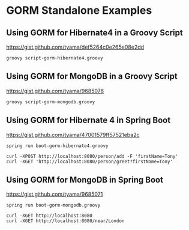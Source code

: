 # GORM Standalone Examples

## Using GORM for Hibernate4 in a Groovy Script
https://gist.github.com/tyama/def5264c0e265e08e2dd

```
groovy script-gorm-hibernate4.groovy
```

## Using GORM for MongoDB in a Groovy Script
https://gist.github.com/tyama/9685076

```
groovy script-gorm-mongodb.groovy
```

## Using GORM for Hibernate 4 in Spring Boot
https://gist.github.com/tyama/47001579ff57521eba2c

```
spring run boot-gorm-hibernate4.groovy

curl -XPOST http://localhost:8080/person/add -F 'firstName=Tony'
curl -XGET 'http://localhost:8080/person/greet?firstName=Tony'
```

## Using GORM for MongoDB in Spring Boot
https://gist.github.com/tyama/9685071

```
spring run boot-gorm-mongodb.groovy

curl -XGET http://localhost:8080
curl -XGET http://localhost:8080/near/London
```

